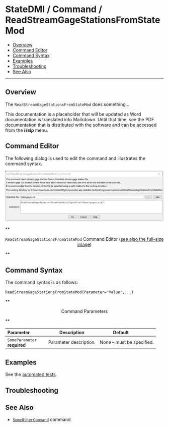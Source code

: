 # StateDMI / Command / ReadStreamGageStationsFromStateMod #

* [Overview](#overview)
* [Command Editor](#command-editor)
* [Command Syntax](#command-syntax)
* [Examples](#examples)
* [Troubleshooting](#troubleshooting)
* [See Also](#see-also)

-------------------------

## Overview ##

The `ReadStreamGageStationsFromStateMod` does something...

This documentation is a placeholder that will be updated as Word documentation is translated into Markdown.
Until that time, see the PDF documentation that is distributed with the software and can be accessed
from the ***Help*** menu.

## Command Editor ##

The following dialog is used to edit the command and illustrates the command syntax.

![ReadStreamGageStationsFromStateMod](ReadStreamGageStationsFromStateMod.png)

**<p style="text-align: center;">
`ReadStreamGageStationsFromStateMod` Command Editor (<a href="../ReadStreamGageStationsFromStateMod.png">see also the full-size image</a>)
</p>**

## Command Syntax ##

The command syntax is as follows:

```text
ReadStreamGageStationsFromStateMod(Parameter="Value",...)
```
**<p style="text-align: center;">
Command Parameters
</p>**

| **Parameter**&nbsp;&nbsp;&nbsp;&nbsp;&nbsp;&nbsp;&nbsp;&nbsp;&nbsp;&nbsp;&nbsp;&nbsp; | **Description** | **Default**&nbsp;&nbsp;&nbsp;&nbsp;&nbsp;&nbsp;&nbsp;&nbsp;&nbsp;&nbsp; |
| --------------|-----------------|----------------- |
|`SomeParameter`<br>**required**|Parameter description.|None – must be specified.|

## Examples ##

See the [automated tests](https://github.com/OpenWaterFoundation/cdss-app-statedmi-main/tree/master/test/regression/commands/ReadStreamGageStationsFromStateMod).

## Troubleshooting ##

## See Also ##

* [`SomeOtherCommand`](../SomeOtherCommand/SomeOtherCommand) command
